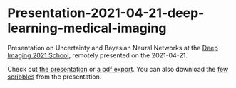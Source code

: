 # Presentation-2021-04-21-deep-learning-medical-imaging

Presentation on Uncertainty and Bayesian Neural Networks at the [Deep Imaging 2021 School](https://deepimaging2021.sciencesconf.org/), remotely presented on the 2021-04-21.

Check out [the presentation](https://twitwi.github.io/Presentation-2021-04-21-deep-learning-medical-imaging) or [a pdf export](https://twitwi.github.io/Presentation-2021-04-21-deep-learning-medical-imaging/Presentation-2021-04-21-deep-learning-medical-imaging.pdf).
You can also download the <a href="https://twitwi.github.io/Presentation-2021-04-21-deep-learning-medical-imaging/scribbles-while-recording.pdf">few scribbles<a/> from the presentation.
